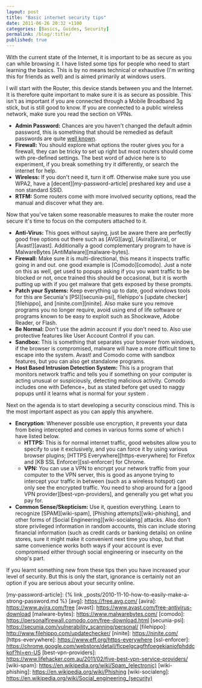 ```yaml
---
layout: post
title: "Basic internet security tips"
date: 2011-06-26 20:32 +1100
categories: [Basics, Guides, Security]
permalink: /blog/:title/
published: true
---
```


With the current state of the Internet, it is important to be as secure as you can while browsing it. I have listed some tips for people who need to start learning the basics. This is by no means technical or exhaustive (I'm writing this for friends as well) and is aimed primarily at windows users.

I will start with the Router, this device stands between you and the Internet. It is therefore quite important to make sure it is as secure as possible. This isn't as important if you are connected through a Mobile Broadband 3g stick, but is still good to know. If you are connected to a public wireless network, make sure you read the section on VPNs.

* **Admin Password:** Chances are you haven't changed the default admin password, this is something that should be remedied as default passwords are quite [well known][router-passwords].
* **Firewall:** You should explore what options the router gives you for a firewall, they can be tricky to set up right but most routers should come with pre-defined settings. The best word of advice here is to experiment, if you break something try it differently, or search the internet for help.
* **Wireless:** If you don't need it, turn it off. Otherwise make sure you use WPA2, have a [decent][my-password-article] preshared key and use a non standard SSID.
* **RTFM:** Some routers come with more involved security options, read the manual and discover what they are.

Now that you've taken some reasonable measures to make the router more secure it's time to focus on the computers attached to it.

* **Anti-Virus:** This goes without saying, just be aware there are perfectly good free options out there such as [AVG][avg], [Avira][avira], or [Avast!][avast]. Additionally a good complementary program to have is MalwareBytes [AntiMalware][malware-bytes].
* **Firewall:** Make sure it is multi-directional, this means it inspects traffic going in and out. one good example is [Comodo][comodo]. Just a note on this as well, get used to popups asking if you you want traffic to be blocked or not, once trained this should be occasional, but it is worth putting up with if you get malware that gets exposed by these prompts.
* **Patch your Systems:** Keep everything up to date, good windows tools for this are Secunia's [PSI][secunia-psi], filehippo's [update checker][filehippo], and [ninite.com][ninite]. Also make sure you remove programs you no longer require, avoid using end of life software or programs known to be easy to exploit such as Shockwave, Adobe Reader, or Flash.
* **Be Normal:** Don't use the admin account if you don't need to. Also use protective features like User Account Control if you can.
* **Sandbox:** This is something that separates your browser from windows, if the browser is compromised, malware will have a more difficult time to escape into the system. Avast! and Comodo come with sandbox features, but you can also get standalone programs.
* **Host Based Intrusion Detection System:** This is a program that monitors network traffic and tells you if something on your computer is acting unusual or suspiciously, detecting malicious activity. Comodo includes one with Defence+, but as stated before get used to naggy popups until it learns what is normal for your system .

Next on the agenda is to start developing a security conscious mind. This is the most important aspect as you can apply this anywhere.

* **Encryption**: Whenever possible use encryption, it prevents your data from being intercepted and comes in various forms some of which I have listed below.
    * **HTTPS:** This is for normal internet traffic, good websites allow you to specify to use it exclusively, and you can force it by using various browser plugins; [HTTPS Everywhere][https-everywhere] for Firefox and [KB SSL Enforcer][ssl-enforcer] for Chrome.
    * **VPN:** You can use a VPN to encrypt your network traffic from your computer to the VPN server, this is good as anyone trying to intercept your traffic in between (such as a wireless hotspot) can only see the encrypted traffic. You need to shop around for a [good VPN provider][best-vpn-providers], and generally you get what you pay for.
* **Common Sense/Skepticism:** Use it, question everything. Learn to recognize [SPAM][wiki-spam], [Phishing attempts][wiki-phishing], and other forms of [Social Engineering][wiki-socialeng] attacks. Also don't store privileged information in random accounts, this can include storing financial information (such as credit cards or banking details) on online stores, sure it might make it convenient next time you shop, but that same convenience works both ways if your account is ever compromised either through social engineering or insecurity on the shop's part.

If you learnt something new from these tips then you have increased your level of security. But this is only the start, ignorance is certainly not an option if you are serious about your security online.

[router-passwords]:    https://www.routerpasswords.com/
[my-password-article]: {% link _posts/2010-11-10-how-to-easily-make-a-strong-password.md %}
[avg]:                 https://free.avg.com/
[avira]:               https://www.avira.com/free
[avast]:               https://www.avast.com/free-antivirus-download
[malware-bytes]:       https://www.malwarebytes.com/
[comodo]:              https://personalfirewall.comodo.com/free-download.html
[secunia-psi]:         https://secunia.com/vulnerability_scanning/personal/
[filehippo]:           http://www.filehippo.com/updatechecker/
[ninite]:              https://ninite.com/
[https-everywhere]:    https://www.eff.org/https-everywhere
[ssl-enforcer]:        https://chrome.google.com/webstore/detail/flcpelgcagfhfoegekianiofphddckof?hl=en-US
[best-vpn-providers]:  https://www.lifehacker.com.au/2011/02/five-best-vpn-service-providers/
[wiki-spam]:           https://en.wikipedia.org/wiki/Spam_(electronic)
[wiki-phishing]:       https://en.wikipedia.org/wiki/Phishing
[wiki-socialeng]:      https://en.wikipedia.org/wiki/Social_engineering_(security)
